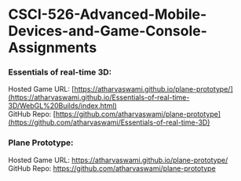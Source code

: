 # CSCI-526-Advanced-Mobile-Devices-and-Game-Console-Assignments

### Essentials of real-time 3D: <br>
Hosted Game URL: [https://atharvaswami.github.io/plane-prototype/](https://atharvaswami.github.io/Essentials-of-real-time-3D/WebGL%20Builds/index.html) <br>
GitHub Repo: [https://github.com/atharvaswami/plane-prototype](https://github.com/atharvaswami/Essentials-of-real-time-3D) <br>

### Plane Prototype: <br>
Hosted Game URL: https://atharvaswami.github.io/plane-prototype/ <br>
GitHub Repo: https://github.com/atharvaswami/plane-prototype <br>
